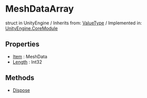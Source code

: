 # MeshDataArray
struct in UnityEngine
 / Inherits from: <a href="https://docs.unity3d.com/6000.0/Documentation/ScriptReference/ValueType.html">ValueType</a> / Implemented in: <a href="https://docs.unity3d.com/6000.0/Documentation/ScriptReference/UnityEngine.CoreModule.html">UnityEngine.CoreModule</a>
## Properties
- <a href="https://docs.unity3d.com/6000.0/Documentation/ScriptReference/MeshDataArray-Item.html">Item</a> : MeshData
- <a href="https://docs.unity3d.com/6000.0/Documentation/ScriptReference/MeshDataArray-Length.html">Length</a> : Int32
## Methods
- <a href="https://docs.unity3d.com/6000.0/Documentation/ScriptReference/MeshDataArray.Dispose.html">Dispose</a>
